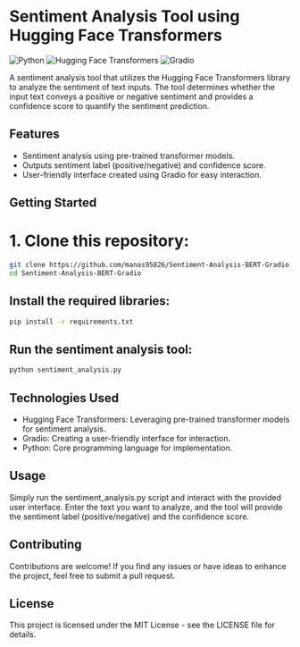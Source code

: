 # Sentiment Analysis Tool using Hugging Face Transformers

![Python](https://img.shields.io/badge/python-3.6%2B-blue.svg)
![Hugging Face Transformers](https://img.shields.io/badge/transformers-4.10.0-brightgreen.svg)
![Gradio](https://img.shields.io/badge/gradio-2.0.7-orange.svg)

A sentiment analysis tool that utilizes the Hugging Face Transformers library to analyze the sentiment of text inputs. The tool determines whether the input text conveys a positive or negative sentiment and provides a confidence score to quantify the sentiment prediction.

## Features

- Sentiment analysis using pre-trained transformer models.
- Outputs sentiment label (positive/negative) and confidence score.
- User-friendly interface created using Gradio for easy interaction.

## Getting Started

# 1. Clone this repository:
```bash
git clone https://github.com/manas95826/Sentiment-Analysis-BERT-Gradio.git
cd Sentiment-Analysis-BERT-Gradio
```
## Install the required libraries:
```bash
pip install -r requirements.txt
```

## Run the sentiment analysis tool:
```bash
python sentiment_analysis.py
```
## Technologies Used
- Hugging Face Transformers: Leveraging pre-trained transformer models for sentiment analysis.
- Gradio: Creating a user-friendly interface for interaction.
- Python: Core programming language for implementation.

## Usage
Simply run the sentiment_analysis.py script and interact with the provided user interface. Enter the text you want to analyze, and the tool will provide the sentiment label (positive/negative) and the confidence score.

## Contributing
Contributions are welcome! If you find any issues or have ideas to enhance the project, feel free to submit a pull request.

## License
This project is licensed under the MIT License - see the LICENSE file for details.

